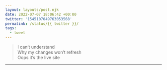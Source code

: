 ```yaml
---
layout: layouts/post.njk
date: 2022-07-07 18:06:42 +00:00
twitter: '1545107049763053568'
permalink: /status/{{ twitter }}/
tags: 
  - tweet
---
```


> I can’t understand  
> Why my changes won’t refresh  
> Oops it’s the live site

---
